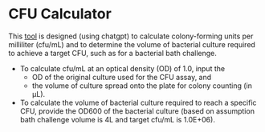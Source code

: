 # CFU Calculator
This [tool](https://pooran-dewari.github.io/cfu-calculator/) is designed (using chatgpt) to calculate colony-forming units per milliliter (cfu/mL) and to determine the volume of bacterial culture required to achieve a target CFU, such as for a bacterial bath challenge.

- To calculate cfu/mL at an optical density (OD) of 1.0, input the
  -   OD of the original culture used for the CFU assay, and
  -  the volume of culture spread onto the plate for colony counting (in µL).
- To calculate the volume of bacterial culture required to reach a specific CFU, provide the OD600 of the bacterial culture (based on assumption bath challenge volume is 4L and target cfu/mL is 1.0E+06).
